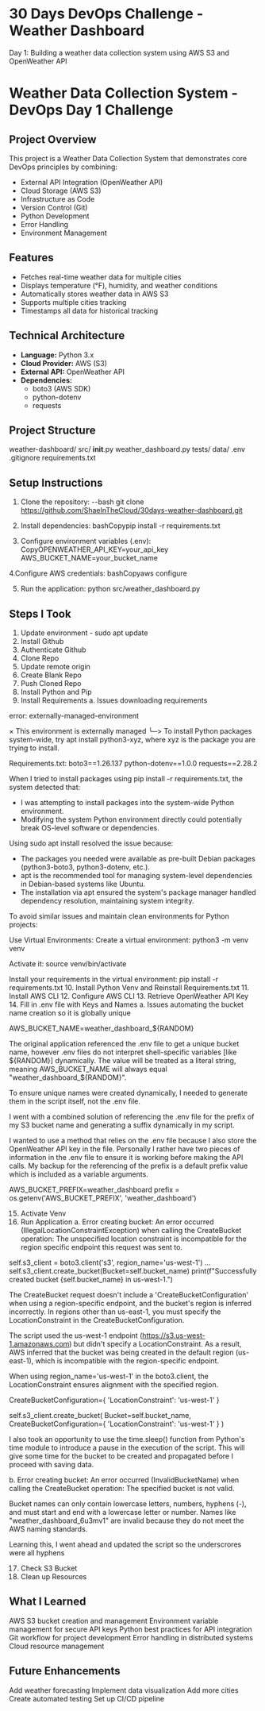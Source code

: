 # 30 Days DevOps Challenge - Weather Dashboard

Day 1: Building a weather data collection system using AWS S3 and OpenWeather API

# Weather Data Collection System - DevOps Day 1 Challenge

## Project Overview
This project is a Weather Data Collection System that demonstrates core DevOps principles by combining:
- External API Integration (OpenWeather API)
- Cloud Storage (AWS S3)
- Infrastructure as Code
- Version Control (Git)
- Python Development
- Error Handling
- Environment Management

## Features
- Fetches real-time weather data for multiple cities
- Displays temperature (°F), humidity, and weather conditions
- Automatically stores weather data in AWS S3
- Supports multiple cities tracking
- Timestamps all data for historical tracking

## Technical Architecture
- **Language:** Python 3.x
- **Cloud Provider:** AWS (S3)
- **External API:** OpenWeather API
- **Dependencies:** 
  - boto3 (AWS SDK)
  - python-dotenv
  - requests

## Project Structure
weather-dashboard/
  src/
    __init__.py
    weather_dashboard.py
  tests/
  data/
  .env
  .gitignore
  requirements.txt

## Setup Instructions
1. Clone the repository:
--bash
git clone https://github.com/ShaeInTheCloud/30days-weather-dashboard.git

3. Install dependencies:
bashCopypip install -r requirements.txt

4. Configure environment variables (.env):
CopyOPENWEATHER_API_KEY=your_api_key
AWS_BUCKET_NAME=your_bucket_name

4.Configure AWS credentials:
bashCopyaws configure

5. Run the application:
python src/weather_dashboard.py


## Steps I Took

1. Update environment - sudo apt update
2. Install Github
3. Authenticate Github
4. Clone Repo
5. Update remote origin
6. Create Blank Repo
7. Push Cloned Repo
8. Install Python and Pip
9. Install Requirements
a. Issues downloading requirements

error: externally-managed-environment

× This environment is externally managed
╰─> To install Python packages system-wide, try apt install
    python3-xyz, where xyz is the package you are trying to
    install.

Requirements.txt:
boto3==1.26.137
python-dotenv==1.0.0
requests==2.28.2

When I tried to install packages using pip install -r requirements.txt, the system detected that:
- I was attempting to install packages into the system-wide Python environment.
- Modifying the system Python environment directly could potentially break OS-level software or dependencies.

Using sudo apt install resolved the issue because:
- The packages you needed were available as pre-built Debian packages (python3-boto3, python3-dotenv, etc.).
- apt is the recommended tool for managing system-level dependencies in Debian-based systems like Ubuntu.
- The installation via apt ensured the system's package manager handled dependency resolution, maintaining system integrity.

To avoid similar issues and maintain clean environments for Python projects:

Use Virtual Environments:
Create a virtual environment:
python3 -m venv venv

Activate it:
source venv/bin/activate

Install your requirements in the virtual environment:
pip install -r requirements.txt
10. Install Python Venv and Reinstall Requirements.txt
11. Install AWS CLI
12. Configure AWS CLI
13. Retrieve OpenWeather API Key
14. Fill in .env file with Keys and Names
a. Issues automating the bucket name creation so it is globally unique

AWS_BUCKET_NAME=weather_dashboard_${RANDOM}

The original application referenced the .env file to get a unique bucket name, however .env files do not interpret shell-specific variables [like ${RANDOM}] dynamically. The value will be treated as a literal string, meaning AWS_BUCKET_NAME will always equal "weather_dashboard_${RANDOM}".

To ensure unique names were created dynamically, I needed to generate them in the script itself, not the .env file.

I went with a combined solution of referencing the .env file for the prefix of my S3 bucket name and generating a suffix dynamically in my script. 

I wanted to use a method that relies on the .env file because I also store the OpenWeather API key in the file. Personally I rather have two pieces of information in the .env file to ensure it is working before making the API calls. My backup for the referencing of the prefix is a default prefix value which is included as a variable arguments. 

AWS_BUCKET_PREFIX=weather_dashboard
prefix = os.getenv('AWS_BUCKET_PREFIX', 'weather_dashboard')

15. Activate Venv
16. Run Application
a. Error creating bucket: An error occurred (IllegalLocationConstraintException) when calling the CreateBucket operation: The unspecified location constraint is incompatible for the region specific endpoint this request was sent to.

self.s3_client = boto3.client('s3', region_name='us-west-1')
...
self.s3_client.create_bucket(Bucket=self.bucket_name)
print(f"Successfully created bucket {self.bucket_name} in us-west-1.")

The CreateBucket request doesn't include a 'CreateBucketConfiguration' when using a region-specific endpoint, and the bucket's region is inferred incorrectly. In regions other than us-east-1, you must specify the LocationConstraint in the CreateBucketConfiguration.

The script used the us-west-1 endpoint (https://s3.us-west-1.amazonaws.com) but didn't specify a LocationConstraint. As a result, AWS inferred that the bucket was being created in the default region (us-east-1), which is incompatible with the region-specific endpoint.

When using region_name='us-west-1' in the boto3.client, the LocationConstraint ensures alignment with the specified region.

CreateBucketConfiguration={
                    'LocationConstraint': 'us-west-1'
                }

self.s3_client.create_bucket(
                Bucket=self.bucket_name,
                CreateBucketConfiguration={
                    'LocationConstraint': 'us-west-1'
                }
            )

I also took an opportunity to use the time.sleep() function from Python's time module to introduce a pause in the execution of the script. This will give some time for the bucket to be created and propagated before I proceed with saving data.

b. Error creating bucket: An error occurred (InvalidBucketName) when calling the CreateBucket operation: The specified bucket is not valid.

Bucket names can only contain lowercase letters, numbers, hyphens (-), and must start and end with a lowercase letter or number. Names like "weather_dashboard_6u3mv1" are invalid because they do not meet the AWS naming standards.

Learning this, I went ahead and updated the script so the underscrores were all hyphens

17. Check S3 Bucket
18. Clean up Resources

## What I Learned

AWS S3 bucket creation and management
Environment variable management for secure API keys
Python best practices for API integration
Git workflow for project development
Error handling in distributed systems
Cloud resource management

## Future Enhancements

Add weather forecasting
Implement data visualization
Add more cities
Create automated testing
Set up CI/CD pipeline